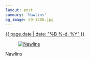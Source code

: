 ```yaml
---
layout: post
summary: 'Nawlins'
og_image: 59-1280.jpg
---
```


<div class="post">
 <time>
  <a href="/59">
   {{ page.date | date: "%B %-d, %Y" }}
  </a>
 </time>
 <a href="/59">
  <figure data-taken="9/28/2013">
   <img alt="Nawlins" sizes="(min-width: 700px) 50vw, calc(100vw - 2rem)" src="{{ site.assets_url }}/59-640.jpg" srcset="{{ site.assets_url }}/59-1280.jpg 1280w, {{ site.assets_url }}/59-960.jpg 960w, {{ site.assets_url }}/59-640.jpg 640w, {{ site.assets_url }}/59-320.jpg 320w"/>
  </figure>
 </a>
 <span>
  Nawlins
 </span>
</div>
